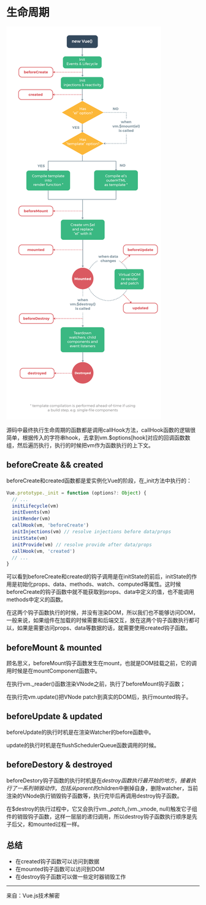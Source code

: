 # 生命周期



![生命周期](./lifecycle.png)

源码中最终执行生命周期的函数都是调用callHook方法，callHook函数的逻辑很简单，根据传入的字符串hook，去拿到vm.$options[hook]对应的回调函数数组，然后遍历执行，执行的时候把vm作为函数执行的上下文。

## beforeCreate && created

beforeCreate和created函数都是爱实例化Vue的阶段，在_init方法中执行的：

```js
Vue.prototype._init = function (options?: Object) {
  // ...
  initLifecycle(vm)
  initEvents(vm)
  initRender(vm)
  callHook(vm, 'beforeCreate')
  initInjections(vm) // resolve injections before data/props
  initState(vm)
  initProvide(vm) // resolve provide after data/props
  callHook(vm, 'created')
  // ...
}
```

可以看到beforeCreate和created的钩子调用是在initState的前后，initState的作用是初始化props、data、methods、watch、computed等属性。这时候beforeCreate的钩子函数中就不能获取到props、data中定义的值，也不能调用methods中定义的函数。

在这两个钩子函数执行的时候，并没有渲染DOM，所以我们也不能够访问DOM，一般来说，如果组件在加载的时候需要和后端交互，放在这两个钩子函数执行都可以，如果是需要访问props、data等数据的话，就需要使用created钩子函数。

## beforeMount & mounted

顾名思义，beforeMount钩子函数发生在mount，也就是DOM挂载之前，它的调用时候是在mountComponent函数中。

在执行vm._reader()函数渲染VNode之前，执行了beforeMount钩子函数；

在执行完vm.update()把VNode patch到真实的DOM后，执行mounted钩子。

## beforeUpdate & updated

beforeUpdate的执行时机是在渲染Watcher的before函数中。

update的执行时机是在flushSchedulerQueue函数调用的时候。

## beforeDestory & destroyed

beforeDestory钩子函数的执行时机是在$destroy函数执行最开始的地方，接着执行了一系列销毁动作，包括从parent的$children中删掉自身，删除watcher，当前渲染的VNode执行销毁钩子函数等，执行完毕后再调用destroy钩子函数。

在$destroy的执行过程中，它又会执行vm.\__patch\__(vm.\_vnode, null)触发它子组件的销毁钩子函数，这样一层层的递归调用，所以destroy钩子函数执行顺序是先子后父，和mounted过程一样。

## 总结

- 在created钩子函数可以访问到数据
- 在mounted钩子函数可以访问到DOM
- 在destroy钩子函数可以做一些定时器销毁工作

---

来自：Vue.js技术解密